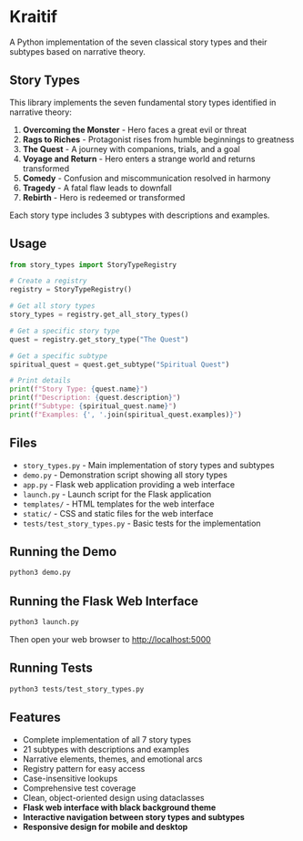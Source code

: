 # Kraitif

A Python implementation of the seven classical story types and their subtypes based on narrative theory.

## Story Types

This library implements the seven fundamental story types identified in narrative theory:

1. **Overcoming the Monster** - Hero faces a great evil or threat
2. **Rags to Riches** - Protagonist rises from humble beginnings to greatness
3. **The Quest** - A journey with companions, trials, and a goal
4. **Voyage and Return** - Hero enters a strange world and returns transformed
5. **Comedy** - Confusion and miscommunication resolved in harmony
6. **Tragedy** - A fatal flaw leads to downfall
7. **Rebirth** - Hero is redeemed or transformed

Each story type includes 3 subtypes with descriptions and examples.

## Usage

```python
from story_types import StoryTypeRegistry

# Create a registry
registry = StoryTypeRegistry()

# Get all story types
story_types = registry.get_all_story_types()

# Get a specific story type
quest = registry.get_story_type("The Quest")

# Get a specific subtype
spiritual_quest = quest.get_subtype("Spiritual Quest")

# Print details
print(f"Story Type: {quest.name}")
print(f"Description: {quest.description}")
print(f"Subtype: {spiritual_quest.name}")
print(f"Examples: {', '.join(spiritual_quest.examples)}")
```

## Files

- `story_types.py` - Main implementation of story types and subtypes
- `demo.py` - Demonstration script showing all story types
- `app.py` - Flask web application providing a web interface
- `launch.py` - Launch script for the Flask application
- `templates/` - HTML templates for the web interface
- `static/` - CSS and static files for the web interface
- `tests/test_story_types.py` - Basic tests for the implementation

## Running the Demo

```bash
python3 demo.py
```

## Running the Flask Web Interface

```bash
python3 launch.py
```

Then open your web browser to [http://localhost:5000](http://localhost:5000)

## Running Tests

```bash
python3 tests/test_story_types.py
```

## Features

- Complete implementation of all 7 story types
- 21 subtypes with descriptions and examples
- Narrative elements, themes, and emotional arcs
- Registry pattern for easy access
- Case-insensitive lookups
- Comprehensive test coverage
- Clean, object-oriented design using dataclasses
- **Flask web interface with black background theme**
- **Interactive navigation between story types and subtypes**
- **Responsive design for mobile and desktop**
